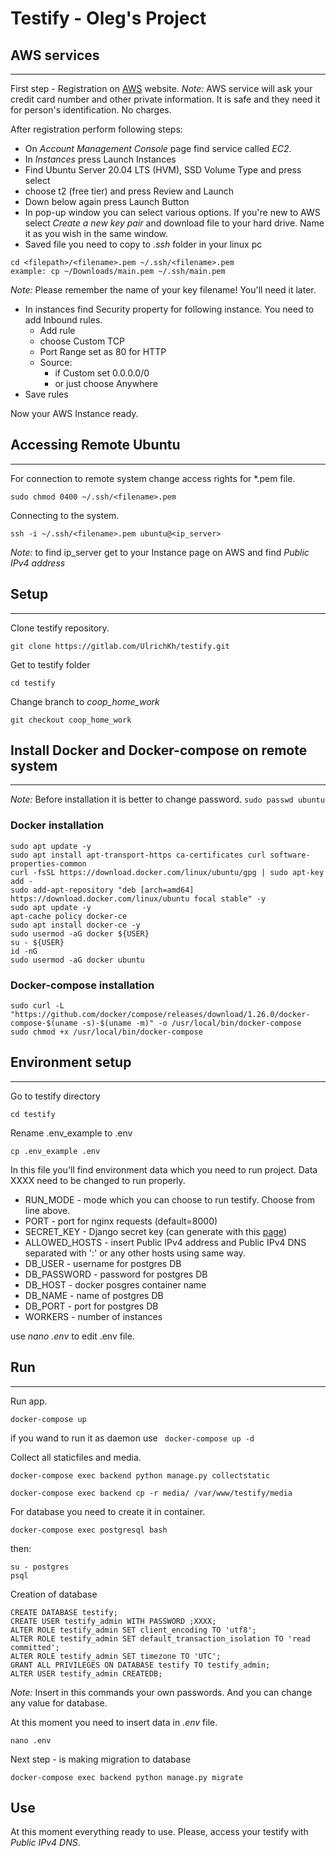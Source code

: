 # Testify - Oleg's Project

## AWS services
---

First step - Registration on [AWS](https://aws.amazon.com) website.
    *Note:* AWS service will ask your credit card number and other private information. It is safe and they need it for person's identification. No charges.

After registration perform following steps:
  * On *Account Management Console* page find service called *EC2*.
  * In *Instances* press Launch Instances
  * Find Ubuntu Server 20.04 LTS (HVM), SSD Volume Type and press select
  * choose t2 (free tier) and press Review and Launch
  * Down below again press Launch Button
  * In pop-up window you can select various options.
          If you're new to AWS select *Create a new key pair* and download file to your hard drive. Name it as you wish in the same window.
  * Saved file you need to copy to *.ssh* folder in your linux pc
  ```
  cd <filepath>/<filename>.pem ~/.ssh/<filename>.pem
  example: cp ~/Downloads/main.pem ~/.ssh/main.pem
  ```
  *Note:* Please remember the name of your key filename! You'll need it later.

  * In instances find Security property for following instance. You need to add Inbound rules. 
      * Add rule
      * choose Custom TCP
      * Port Range set as 80 for HTTP
      * Source:
          * if Custom set 0.0.0.0/0
          * or just choose Anywhere
  * Save rules

Now your AWS Instance ready.

## Accessing Remote Ubuntu
---

For connection to remote system change access rights for *.pem file.
```
sudo chmod 0400 ~/.ssh/<filename>.pem
```
Connecting to the system.
```
ssh -i ~/.ssh/<filename>.pem ubuntu@<ip_server>
```
  *Note:* to find ip_server get to your Instance page on AWS and find *Public IPv4 address*

## Setup
---
Clone testify repository.
```
git clone https://gitlab.com/UlrichKh/testify.git
```
Get to testify folder
```
cd testify
```
Change branch to *coop_home_work*
```
git checkout coop_home_work
```

## Install Docker and Docker-compose on remote system
---
*Note:* Before installation it is better to change password.
    ```
    sudo passwd ubuntu
    ```
### Docker installation

```
sudo apt update -y
sudo apt install apt-transport-https ca-certificates curl software-properties-common
curl -fsSL https://download.docker.com/linux/ubuntu/gpg | sudo apt-key add -
sudo add-apt-repository "deb [arch=amd64] https://download.docker.com/linux/ubuntu focal stable" -y
sudo apt update -y
apt-cache policy docker-ce
sudo apt install docker-ce -y
sudo usermod -aG docker ${USER}
su - ${USER}
id -nG
sudo usermod -aG docker ubuntu
```

### Docker-compose installation

```
sudo curl -L "https://github.com/docker/compose/releases/download/1.26.0/docker-compose-$(uname -s)-$(uname -m)" -o /usr/local/bin/docker-compose
sudo chmod +x /usr/local/bin/docker-compose
```

## Environment setup
---

Go to testify directory
```
cd testify
```
Rename .env_example to .env
```
cp .env_example .env
```
In this file you'll find environment data which you need to run project. Data XXXX need to be changed to run properly.
  * RUN_MODE - mode which you can choose to run testify. Choose from line above.
  * PORT - port for nginx requests (default=8000)
  * SECRET_KEY - Django secret key (can generate with this [page](https://djecrety.ir))
  * ALLOWED_HOSTS - insert Public IPv4 address and Public IPv4 DNS separated with ':' or any other hosts using same way.
  * DB_USER - username for postgres DB
  * DB_PASSWORD - password for postgres DB
  * DB_HOST - docker posgres container name
  * DB_NAME - name of postgres DB
  * DB_PORT - port for postgres DB
  * WORKERS - number of instances

use *nano .env* to edit .env file.

## Run
---
 
 Run app.
 ```
 docker-compose up
 ```
if you wand to run it as daemon use 
``` docker-compose up -d```

Collect all staticfiles and media.
```
docker-compose exec backend python manage.py collectstatic
```
```
docker-compose exec backend cp -r media/ /var/www/testify/media
```
For database you need to create it in container.
```
docker-compose exec postgresql bash
```
then:
```
su - postgres
psql
```

Creation of database
```
CREATE DATABASE testify; 
CREATE USER testify_admin WITH PASSWORD ;XXXX;
ALTER ROLE testify_admin SET client_encoding TO 'utf8';
ALTER ROLE testify_admin SET default_transaction_isolation TO 'read committed';
ALTER ROLE testify_admin SET timezone TO 'UTC';
GRANT ALL PRIVILEGES ON DATABASE testify TO testify_admin;
ALTER USER testify_admin CREATEDB;

```
*Note:* Insert in this commands your own passwords. And you can change any value for database.

At this moment you need to insert data in *.env* file. 
```
nano .env
```
Next step - is making migration to database
```
docker-compose exec backend python manage.py migrate
```

## Use

At this moment everything ready to use. Please, access your testify with *Public IPv4 DNS*.